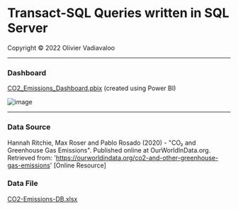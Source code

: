 # Transact-SQL Queries written in SQL Server
   
Copyright &copy; 2022 Olivier Vadiavaloo  
  
___
### Dashboard
[CO2_Emissions_Dashboard.pbix](https://github.com/olivier-vadiaval/co2-emission-T-SQL/blob/main/CO2_Emissions_Dashboard.pbix) (created using Power BI)  
  
![image](https://user-images.githubusercontent.com/59672031/170189557-a34fc207-8531-4814-962a-0bf0f212c030.png)
  
___
### Data Source
Hannah Ritchie, Max Roser and Pablo Rosado (2020) - "CO₂ and Greenhouse Gas Emissions". Published online at OurWorldInData.org. Retrieved from: 'https://ourworldindata.org/co2-and-other-greenhouse-gas-emissions' [Online Resource]
   
 ### Data File
[CO2-Emissions-DB.xlsx](https://github.com/olivier-vadiaval/co2-emission-T-SQL/raw/main/CO2-Emissions-DB.xlsx)
